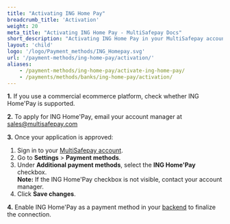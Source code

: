 ```yaml
---
title: "Activating ING Home Pay"
breadcrumb_title: 'Activation'
weight: 20
meta_title: "Activating ING Home Pay - MultiSafepay Docs"
short_description: "Activating ING Home Pay in your MultiSafepay account and backend"
layout: 'child'
logo: '/logo/Payment_methods/ING_Homepay.svg'
url: '/payment-methods/ing-home-pay/activation/'
aliases: 
    - /payment-methods/ing-home-pay/activate-ing-home-pay/
    - /payments/methods/banks/ing-home-pay/activation/
---
```


**1.** If you use a commercial ecommerce platform, check whether ING Home'Pay is supported.

**2.** To apply for ING Home'Pay, email your account manager at <sales@multisafepay.com>

**3.** Once your application is approved:

1. Sign in to your [MultiSafepay account](https://merchant.multisafepay.com).
2. Go to **Settings** > **Payment methods**.
3. Under **Additional payment methods**, select the **ING Home'Pay** checkbox.    
    **Note:** If the ING Home'Pay checkbox is not visible, contact your account manager. 
4. Click **Save changes**.

**4.** Enable ING Home'Pay as a payment method in your [backend](/getting-started/glossary/#backend) to finalize the connection.







